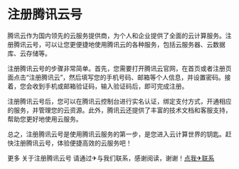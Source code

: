 # 注册腾讯云号

腾讯云作为国内领先的云服务提供商，为个人和企业提供了全面的云计算服务。注册腾讯云号，可以让您更便捷地使用腾讯云的各种服务，包括云服务器、云数据库、云存储等。

注册腾讯云号的步骤非常简单。首先，您需要打开腾讯云官网，在首页或者注册页面点击“注册腾讯云”，然后填写您的手机号码、邮箱等个人信息，并设置密码。接着，您会收到手机或邮箱验证码，输入验证码后，即可完成注册。

注册腾讯云号后，您可以在腾讯云控制台进行实名认证，绑定支付方式，开通相应的服务，并管理您的云资源。此外，腾讯云还提供了丰富的技术文档和客服支持，帮助您更好地使用云服务。

总之，注册腾讯云号是使用腾讯云服务的第一步，是您进入云计算世界的钥匙。赶快注册腾讯云号，体验便捷高效的云服务吧！

更多 关于注册腾讯云号 请通过✈与我们联系，感谢阅读，谢谢！[点我✈联系](https://1.k02.cc)